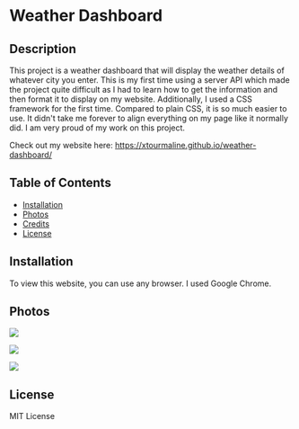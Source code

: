 
# Weather Dashboard

## Description

This project is a weather dashboard that will display the weather details of whatever city you enter. This is my first time using a server API which made the project quite difficult as I had to learn how to get the information and then format it to display on my website. Additionally, I used a CSS framework for the first time. Compared to plain CSS, it is so much easier to use. It didn't take me forever to align everything on my page like it normally did. I am very proud of my work on this project.

Check out my website here: https://xtourmaline.github.io/weather-dashboard/

## Table of Contents

- [Installation](#installation)
- [Photos](#photos)
- [Credits](#credits)
- [License](#license)

## Installation

To view this website, you can use any browser. I used Google Chrome.

## Photos

![](https://cdn.discordapp.com/attachments/417114497455620106/1169734217274507344/image.png)

![](https://cdn.discordapp.com/attachments/417114497455620106/1169733887501533284/image.png)

![](https://cdn.discordapp.com/attachments/417114497455620106/1169734078547902526/image.png)

## License

MIT License
